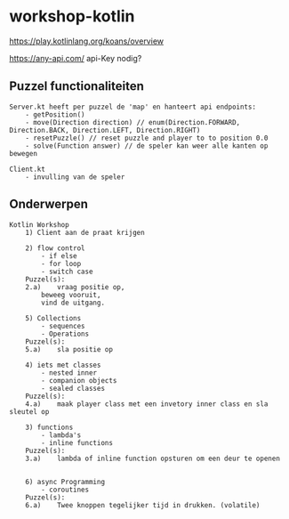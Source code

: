 # workshop-kotlin

https://play.kotlinlang.org/koans/overview

https://any-api.com/  api-Key nodig?

## Puzzel functionaliteiten
	Server.kt heeft per puzzel de 'map' en hanteert api endpoints:
		- getPosition()
		- move(Direction direction) // enum(Direction.FORWARD, Direction.BACK, Direction.LEFT, Direction.RIGHT)
		- resetPuzzle() // reset puzzle and player to to position 0.0
		- solve(Function answer) // de speler kan weer alle kanten op bewegen 
	
	Client.kt 
		- invulling van de speler	

## Onderwerpen 
	Kotlin Workshop
		1) Client aan de praat krijgen
		
		2) flow control
			- if else
			- for loop
			- switch case
		Puzzel(s):
		2.a) 	vraag positie op, 
			beweeg vooruit,
			vind de uitgang.
		
		5) Collections
			- sequences
			- Operations
		Puzzel(s):
		5.a) 	sla positie op
		
		4) iets met classes
			- nested inner
			- companion objects
			- sealed classes
		Puzzel(s):
		4.a) 	maak player class met een invetory inner class en sla sleutel op
		
		3) functions
			- lambda's
			- inline functions
		Puzzel(s): 
		3.a)	lambda of inline function opsturen om een deur te openen
		
		
		6) async Programming
			- coroutines
		Puzzel(s):
		6.a) 	Twee knoppen tegelijker tijd in drukken. (volatile)
